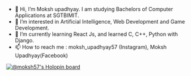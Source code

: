 
- 👋 Hi, I’m Moksh upadhyay. I am studying Bachelors of Computer Applications at SGTBIMIT.
- 👀 I’m interested in Artificial Intelligence, Web Development and Game Development.
- 🌱 I’m currently learning React Js, and learned C, C++, Python with Django.
- 📫 How to reach me : moksh_upadhyay57 (Instagram), Moksh Upadhyay(Facebook)

<!---
MokshUpadhyay57/MokshUpadhyay57 is a ✨ special ✨ repository because its `README.md` (this file) appears on your GitHub profile.
You can click the Preview link to take a look at your changes.
--->

[![@moksh57's Holopin board](https://holopin.me/moksh57)](https://holopin.io/@moksh57)
